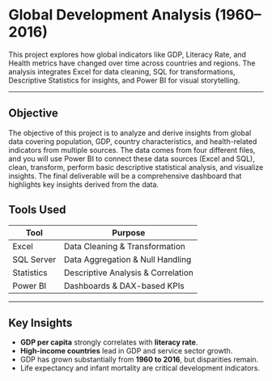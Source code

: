#  Global Development Analysis (1960–2016)

This project explores how global indicators like GDP, Literacy Rate, and Health metrics have changed over time across countries and regions. The analysis integrates Excel for data cleaning, SQL for transformations, Descriptive Statistics for insights, and Power BI for visual storytelling.

---

##  Objective

The objective of this project is to analyze and derive insights from global data covering population, GDP, country characteristics, and health-related indicators from multiple sources. The data comes from four different files, and you will use Power BI to connect these data sources (Excel and SQL), clean, transform, perform basic descriptive statistical analysis, and visualize insights. The final deliverable will be a comprehensive dashboard that highlights key insights derived from the data. 


##  Tools Used

| Tool       | Purpose                         |
|------------|----------------------------------|
| Excel      | Data Cleaning & Transformation  |
| SQL Server | Data Aggregation & Null Handling|
| Statistics | Descriptive Analysis & Correlation |
| Power BI   | Dashboards & DAX-based KPIs     |

---

##  Key Insights

- **GDP per capita** strongly correlates with **literacy rate**.
- **High-income countries** lead in GDP and service sector growth.
- GDP has grown substantially from **1960 to 2016**, but disparities remain.
- Life expectancy and infant mortality are critical development indicators.

